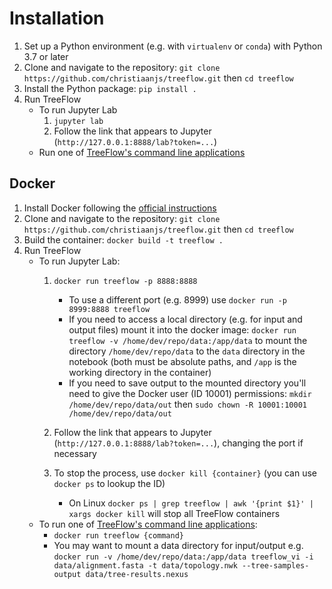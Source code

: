 # Installation

1. Set up a Python environment (e.g. with `virtualenv` or `conda`) with Python 3.7 or later
2. Clone and navigate to the repository: `git clone https://github.com/christiaanjs/treeflow.git` then `cd treeflow` 
3. Install the Python package: `pip install .`
4. Run TreeFlow
    * To run Jupyter Lab
        1. `jupyter lab`
        2. Follow the link that appears to Jupyter (`http://127.0.0.1:8888/lab?token=...`)
    * Run one of [TreeFlow's command line applications](cli)


## Docker 

1. Install Docker following the [official instructions](https://docs.docker.com/engine/install/)
2. Clone and navigate to the repository: `git clone https://github.com/christiaanjs/treeflow.git` then `cd treeflow` 
3. Build the container: `docker build -t treeflow .`
4. Run TreeFlow
    * To run Jupyter Lab:
        1. `docker run treeflow -p 8888:8888`
            * To use a different port (e.g. 8999) use `docker run -p 8999:8888 treeflow` 
            * If you need to access a local directory (e.g. for input and output files) mount it into the docker image: `docker run treeflow -v /home/dev/repo/data:/app/data` to mount the directory `/home/dev/repo/data` to the `data` directory in the notebook (both must be absolute paths, and `/app` is the working directory in the container)
            * If you need to save output to the mounted directory you'll need to give the Docker user (ID 10001) permissions: `mkdir /home/dev/repo/data/out` then `sudo chown -R 10001:10001 /home/dev/repo/data/out`

        2. Follow the link that appears to Jupyter (`http://127.0.0.1:8888/lab?token=...`), changing the port if necessary
        3. To stop the process, use `docker kill {container}` (you can use `docker ps` to lookup the ID)
            * On Linux `docker ps | grep treeflow | awk '{print $1}' | xargs docker kill` will stop all TreeFlow containers
    * To run one of [TreeFlow's command line applications](cli):
        * `docker run treeflow {command}`
        * You may want to mount a data directory for input/output e.g. `docker run -v /home/dev/repo/data:/app/data treeflow_vi -i data/alignment.fasta -t data/topology.nwk --tree-samples-output data/tree-results.nexus`
        
  